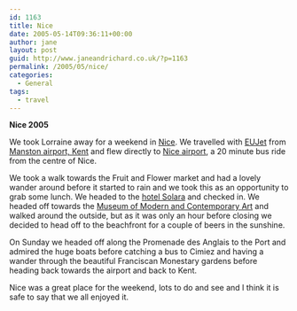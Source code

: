 ```yaml
---
id: 1163
title: Nice
date: 2005-05-14T09:36:11+00:00
author: jane
layout: post
guid: http://www.janeandrichard.co.uk/?p=1163
permalink: /2005/05/nice/
categories:
  - General
tags:
  - travel
---
```

**Nice 2005**

We took Lorraine away for a weekend in [Nice](http://www.lonelyplanet.com/destinations/europe/nice/index.htm). We travelled with [EUJet](http://www.eujet.com/EN/) from [Manston airport, Kent](http://www.kia-m.com/index.asp) and flew directly to [Nice airport](http://www.nice.aeroport.fr/include/default.asp?l=2), a 20 minute bus ride from the centre of Nice.

We took a walk towards the Fruit and Flower market and had a lovely wander around before it started to rain and we took this as an opportunity to grab some lunch. We headed to the [hotel Solara](http://www.venere.com/hotel/index.php?htid=16084&) and checked in. We headed off towards the [Museum of Modern and Contemporary Art](http://www.mamac-nice.org/english/) and walked around the outside, but as it was only an hour before closing we decided to head off to the beachfront for a couple of beers in the sunshine.

On Sunday we headed off along the Promenade des Anglais to the Port and admired the huge boats before catching a bus to Cimiez and having a wander through the beautiful Franciscan Monestary gardens before heading back towards the airport and back to Kent.

Nice was a great place for the weekend, lots to do and see and I think it is safe to say that we all enjoyed it.